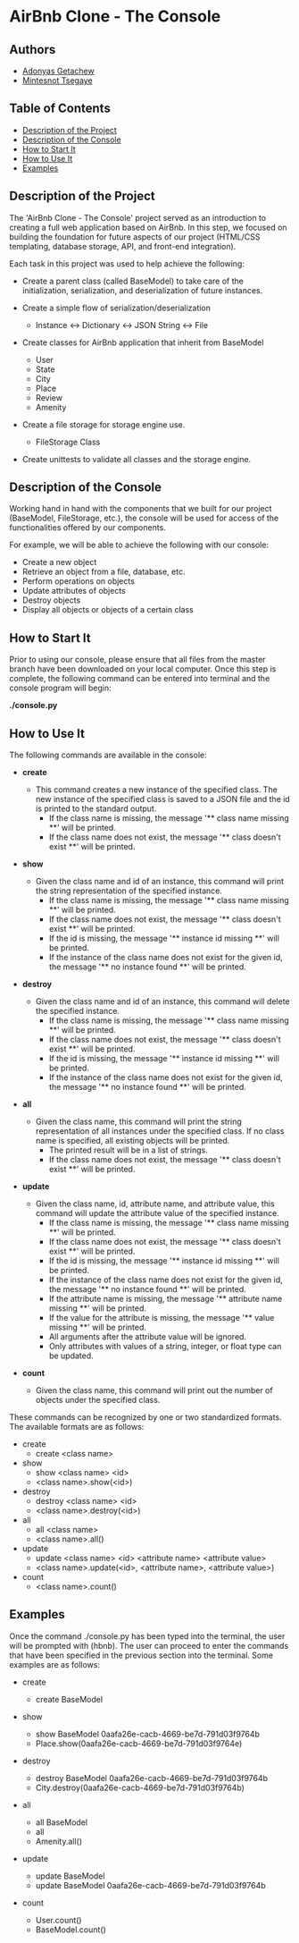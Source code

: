 # AirBnb Clone - The Console

## Authors
* [Adonyas Getachew](Adonyas2000@gmail.com)
* [Mintesnot Tsegaye]()

## Table of Contents

- [Description of the Project](#description-of-the-project)
- [Description of the Console](#description-of-the-console)
- [How to Start It](#how-to-start-it)
- [How to Use It](#how-to-use-it)
- [Examples](#examples)

## Description of the Project

The 'AirBnb Clone - The Console' project served as an introduction to creating a full web application based on AirBnb. In this step, we focused on building the foundation for future aspects of our project (HTML/CSS templating, database storage, API, and front-end integration). 

Each task in this project was used to help achieve the following:

* Create a parent class (called BaseModel) to take care of the initialization, serialization, and deserialization of future instances.

* Create a simple flow of serialization/deserialization
	* Instance <-> Dictionary <-> JSON String <-> File

* Create classes for AirBnb application that inherit from BaseModel
	* User
	* State
	* City
	* Place
	* Review
	* Amenity

* Create a file storage for storage engine use.
	* FileStorage Class

* Create unittests to validate all classes and the storage engine.

## Description of the Console

Working hand in hand with the components that we built for our project (BaseModel, FileStorage, etc.), the console will be used for access of the functionalities offered by our components. 

For example, we will be able to achieve the following with our console:

* Create a new object
* Retrieve an object from a file, database, etc.
* Perform operations on objects
* Update attributes of objects
* Destroy objects
* Display all objects or objects of a certain class

## How to Start It

Prior to using our console, please ensure that all files from the master branch have been downloaded on your local computer. Once this step is complete, the following command can be entered into terminal and the console program will begin:

**./console.py**

## How to Use It

The following commands are available in the console:

* **create**
	* This command creates a new instance of the specified class. The new instance of the specified class is saved to a JSON file and the id is printed to the standard output. 
		* If the class name is missing, the message '\*\* class name missing \*\*' will be printed.
		* If the class name does not exist, the message '\*\* class doesn't exist \*\*' will be printed.

* **show**
	* Given the class name and id of an instance, this command will print the string representation of the specified instance. 
		* If the class name is missing, the message '\*\* class name missing \*\*' will be printed.
		* If the class name does not exist, the message '\*\* class doesn't exist \*\*' will be printed.
		* If the id is missing, the message '\*\* instance id missing \*\*' will be printed.
		* If the instance of the class name does not exist for the given id, the message '\*\* no instance found \*\*' will be printed.

* **destroy**
	* Given the class name and id of an instance, this command will delete the specified instance.
		* If the class name is missing, the message '\*\* class name missing \*\*' will be printed.
		* If the class name does not exist, the message '\*\* class doesn't exist \*\*' will be printed.
		* If the id is missing, the message '\*\* instance id missing \*\*' will be printed.
		* If the instance of the class name does not exist for the given id, the message '\*\* no instance found \*\*' will be printed.

* **all**
	* Given the class name, this command will print the string representation of all instances under the specified class. If no class name is specified, all existing objects will be printed. 
		* The printed result will be in a list of strings.
		* If the class name does not exist, the message '\*\* class doesn't exist \*\*' will be printed. 

* **update**
	* Given the class name, id, attribute name, and attribute value, this command will update the attribute value of the specified instance. 	
		* If the class name is missing, the message '\*\* class name missing \*\*' will be printed.
		* If the class name does not exist, the message '\*\* class doesn't exist \*\*' will be printed.
		* If the id is missing, the message '\*\* instance id missing \*\*' will be printed.
		* If the instance of the class name does not exist for the given id, the message '\*\* no instance found \*\*' will be printed.
		* If the attribute name is missing, the message '\*\* attribute name missing \*\*' will be printed.
		* If the value for the attribute is missing, the message '\*\* value missing \*\*' will be printed.
		* All arguments after the attribute value will be ignored.
		* Only attributes with values of a string, integer, or float type can be updated. 
* **count**
	* Given the class name, this command will print out the number of objects under the specified class. 

These commands can be recognized by one or two standardized formats. The available formats are as follows:

* create
	* create \<class name\>
* show
	* show \<class name\> \<id\>
	* \<class name\>.show(\<id\>)
* destroy
	* destroy \<class name\> \<id\>
	* \<class name\>.destroy(\<id\>)
* all
	* all \<class name\>
	* \<class name\>.all()
* update
	* update \<class name\> \<id\> \<attribute name\> \<attribute value\>
	* \<class name\>.update(\<id\>, \<attribute name\>, \<attribute value\>)
* count
	* \<class name\>.count()

## Examples

Once the command ./console.py has been typed into the terminal, the user will be prompted with (hbnb). The user can proceed to enter the commands that have been specified in the previous section into the terminal. Some examples are as follows:

* create
	* create BaseModel

* show
	* show BaseModel 0aafa26e-cacb-4669-be7d-791d03f9764b
	* Place.show(0aafa26e-cacb-4669-be7d-791d03f9764e)
* destroy
	* destroy BaseModel 0aafa26e-cacb-4669-be7d-791d03f9764b
	* City.destroy(0aafa26e-cacb-4669-be7d-791d03f9764b)
* all
	* all BaseModel
	* all
	* Amenity.all()
* update
	* update BaseModel
	* update BaseModel 0aafa26e-cacb-4669-be7d-791d03f9764b
* count
	* User.count()
	* BaseModel.count()
